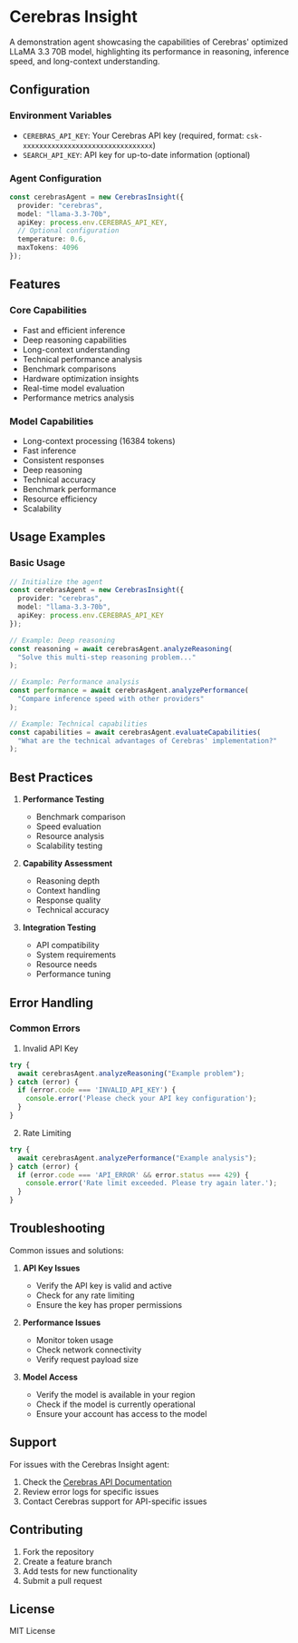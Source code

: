 # Cerebras Insight

A demonstration agent showcasing the capabilities of Cerebras' optimized LLaMA 3.3 70B model, highlighting its performance in reasoning, inference speed, and long-context understanding.

## Configuration

### Environment Variables
- `CEREBRAS_API_KEY`: Your Cerebras API key (required, format: `csk-xxxxxxxxxxxxxxxxxxxxxxxxxxxxxxxx`)
- `SEARCH_API_KEY`: API key for up-to-date information (optional)

### Agent Configuration
```typescript
const cerebrasAgent = new CerebrasInsight({
  provider: "cerebras",
  model: "llama-3.3-70b",
  apiKey: process.env.CEREBRAS_API_KEY,
  // Optional configuration
  temperature: 0.6,
  maxTokens: 4096
});
```

## Features

### Core Capabilities
- Fast and efficient inference
- Deep reasoning capabilities
- Long-context understanding
- Technical performance analysis
- Benchmark comparisons
- Hardware optimization insights
- Real-time model evaluation
- Performance metrics analysis

### Model Capabilities
- Long-context processing (16384 tokens)
- Fast inference
- Consistent responses
- Deep reasoning
- Technical accuracy
- Benchmark performance
- Resource efficiency
- Scalability

## Usage Examples

### Basic Usage
```typescript
// Initialize the agent
const cerebrasAgent = new CerebrasInsight({
  provider: "cerebras",
  model: "llama-3.3-70b",
  apiKey: process.env.CEREBRAS_API_KEY
});

// Example: Deep reasoning
const reasoning = await cerebrasAgent.analyzeReasoning(
  "Solve this multi-step reasoning problem..."
);

// Example: Performance analysis
const performance = await cerebrasAgent.analyzePerformance(
  "Compare inference speed with other providers"
);

// Example: Technical capabilities
const capabilities = await cerebrasAgent.evaluateCapabilities(
  "What are the technical advantages of Cerebras' implementation?"
);
```

## Best Practices

1. **Performance Testing**
   - Benchmark comparison
   - Speed evaluation
   - Resource analysis
   - Scalability testing

2. **Capability Assessment**
   - Reasoning depth
   - Context handling
   - Response quality
   - Technical accuracy

3. **Integration Testing**
   - API compatibility
   - System requirements
   - Resource needs
   - Performance tuning

## Error Handling

### Common Errors
1. Invalid API Key
```typescript
try {
  await cerebrasAgent.analyzeReasoning("Example problem");
} catch (error) {
  if (error.code === 'INVALID_API_KEY') {
    console.error('Please check your API key configuration');
  }
}
```

2. Rate Limiting
```typescript
try {
  await cerebrasAgent.analyzePerformance("Example analysis");
} catch (error) {
  if (error.code === 'API_ERROR' && error.status === 429) {
    console.error('Rate limit exceeded. Please try again later.');
  }
}
```

## Troubleshooting

Common issues and solutions:

1. **API Key Issues**
   - Verify the API key is valid and active
   - Check for any rate limiting
   - Ensure the key has proper permissions

2. **Performance Issues**
   - Monitor token usage
   - Check network connectivity
   - Verify request payload size

3. **Model Access**
   - Verify the model is available in your region
   - Check if the model is currently operational
   - Ensure your account has access to the model

## Support

For issues with the Cerebras Insight agent:
1. Check the [Cerebras API Documentation](https://docs.cerebras.ai)
2. Review error logs for specific issues
3. Contact Cerebras support for API-specific issues

## Contributing

1. Fork the repository
2. Create a feature branch
3. Add tests for new functionality
4. Submit a pull request

## License

MIT License 